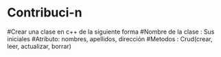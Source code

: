 # Contribuci-n
#Crear una clase en c++ de la siguiente forma 
#Nombre de la clase : Sus iniciales
#Atributo: nombres, apellidos, dirección
#Metodos : Crud(crear, leer, actualizar, borrar)
